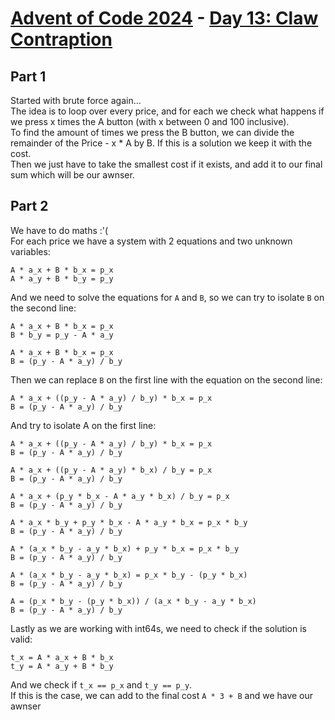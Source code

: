 # [Advent of Code 2024](../README.md) - [Day 13: Claw Contraption](https://adventofcode.com/2024/day/13)

## Part 1
Started with brute force again...  
The idea is to loop over every price, and for each we check what happens if we press x times the A button
(with x between 0 and 100 inclusive).  
To find the amount of times we press the B button, we can divide the remainder of the Price - x * A by B.
If this is a solution we keep it with the cost.  
Then we just have to take the smallest cost if it exists, and add it to our final sum which will be our
awnser.

## Part 2
We have to do maths :'(  
For each price we have a system with 2 equations and two unknown variables:

```
A * a_x + B * b_x = p_x
A * a_y + B * b_y = p_y
```

And we need to solve the equations for `A` and `B`, so we can try to isolate `B` on the second line:

```
A * a_x + B * b_x = p_x
B * b_y = p_y - A * a_y
```
```
A * a_x + B * b_x = p_x
B = (p_y - A * a_y) / b_y
```

Then we can replace `B` on the first line with the equation on the second line:

```
A * a_x + ((p_y - A * a_y) / b_y) * b_x = p_x
B = (p_y - A * a_y) / b_y
```

And try to isolate A on the first line:

```
A * a_x + ((p_y - A * a_y) / b_y) * b_x = p_x
B = (p_y - A * a_y) / b_y
```
```
A * a_x + ((p_y - A * a_y) * b_x) / b_y = p_x
B = (p_y - A * a_y) / b_y
```
```
A * a_x + (p_y * b_x - A * a_y * b_x) / b_y = p_x
B = (p_y - A * a_y) / b_y
```
```
A * a_x * b_y + p_y * b_x - A * a_y * b_x = p_x * b_y
B = (p_y - A * a_y) / b_y
```
```
A * (a_x * b_y - a_y * b_x) + p_y * b_x = p_x * b_y
B = (p_y - A * a_y) / b_y
```
```
A * (a_x * b_y - a_y * b_x) = p_x * b_y - (p_y * b_x)
B = (p_y - A * a_y) / b_y
```
```
A = (p_x * b_y - (p_y * b_x)) / (a_x * b_y - a_y * b_x)
B = (p_y - A * a_y) / b_y
```

Lastly as we are working with int64s, we need to check if the solution is valid:

```
t_x = A * a_x + B * b_x
t_y = A * a_y + B * b_y
```

And we check if ``t_x == p_x`` and ``t_y == p_y``.  
If this is the case, we can add to the final cost `A * 3 + B` and we have our awnser